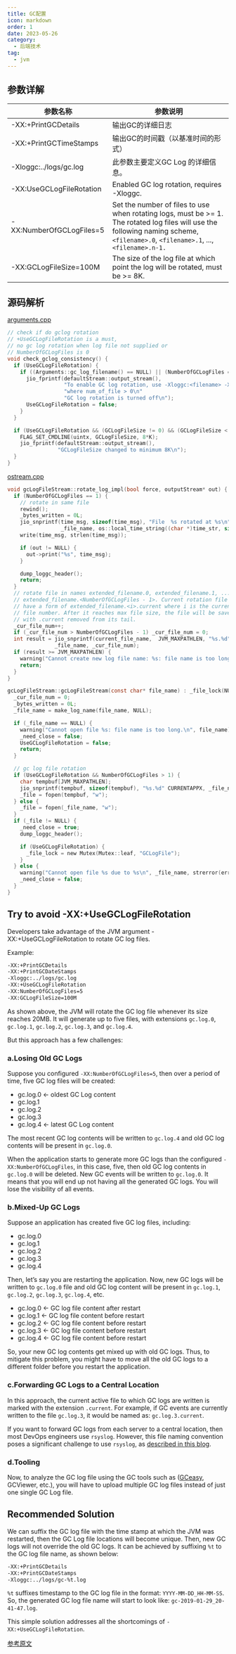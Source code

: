 ```yaml
---
title: GC配置
icon: markdown
order: 1
date: 2023-05-26
category:
  - 后端技术
tag:
  - jvm
---
```


## 参数详解

| 参数名称 | 参数说明 |
| --- | --- |
| -XX:+PrintGCDetails | 输出GC的详细日志 |
| -XX:+PrintGCTimeStamps | 输出GC的时间戳（以基准时间的形式） |
| -Xloggc:../logs/gc.log | 此参数主要定义GC Log 的详细信息。 |
| -XX:UseGCLogFileRotation | Enabled GC log rotation, requires -Xloggc. |
| -XX:NumberOfGCLogFiles=5 | Set the number of files to use when rotating logs, must be >= 1.<br>The rotated log files will use the following naming scheme, `<filename>.0`, `<filename>.1`, ..., `<filename>.n-1.` |
| -XX:GCLogFileSize=100M | The size of the log file at which point the log will be rotated, must be >= 8K. |

## 源码解析

[arguments.cpp](https://github.com/openjdk/jdk8u/blob/jdk8u312-b07/hotspot/src/share/vm/runtime/arguments.cpp)

```c
// check if do gclog rotation
// +UseGCLogFileRotation is a must,
// no gc log rotation when log file not supplied or
// NumberOfGCLogFiles is 0
void check_gclog_consistency() {
  if (UseGCLogFileRotation) {
    if ((Arguments::gc_log_filename() == NULL) || (NumberOfGCLogFiles == 0)) {
      jio_fprintf(defaultStream::output_stream(),
                  "To enable GC log rotation, use -Xloggc:<filename> -XX:+UseGCLogFileRotation -XX:NumberOfGCLogFiles=<num_of_files>\n"
                  "where num_of_file > 0\n"
                  "GC log rotation is turned off\n");
      UseGCLogFileRotation = false;
    }
  }

  if (UseGCLogFileRotation && (GCLogFileSize != 0) && (GCLogFileSize < 8*K)) {
    FLAG_SET_CMDLINE(uintx, GCLogFileSize, 8*K);
    jio_fprintf(defaultStream::output_stream(),
                "GCLogFileSize changed to minimum 8K\n");
  }
}
```

[ostream.cpp](https://github.com/openjdk/jdk8u/blob/jdk8u312-b07/hotspot/src/share/vm/utilities/ostream.cpp)

```c
void gcLogFileStream::rotate_log_impl(bool force, outputStream* out) {
  if (NumberOfGCLogFiles == 1) {
    // rotate in same file
    rewind();
    _bytes_written = 0L;
    jio_snprintf(time_msg, sizeof(time_msg), "File  %s rotated at %s\n",
                 _file_name, os::local_time_string((char *)time_str, sizeof(time_str)));
    write(time_msg, strlen(time_msg));

    if (out != NULL) {
      out->print("%s", time_msg);
    }

    dump_loggc_header();
    return;
  }    
  // rotate file in names extended_filename.0, extended_filename.1, ...,
  // extended_filename.<NumberOfGCLogFiles - 1>. Current rotation file name will
  // have a form of extended_filename.<i>.current where i is the current rotation
  // file number. After it reaches max file size, the file will be saved and renamed
  // with .current removed from its tail.
  _cur_file_num++;
  if (_cur_file_num > NumberOfGCLogFiles - 1) _cur_file_num = 0;
  int result = jio_snprintf(current_file_name,  JVM_MAXPATHLEN, "%s.%d" CURRENTAPPX,
               _file_name, _cur_file_num);
  if (result >= JVM_MAXPATHLEN) {
    warning("Cannot create new log file name: %s: file name is too long.\n", current_file_name);
    return;
  }
}  

gcLogFileStream::gcLogFileStream(const char* file_name) : _file_lock(NULL) {
  _cur_file_num = 0;
  _bytes_written = 0L;
  _file_name = make_log_name(file_name, NULL);

  if (_file_name == NULL) {
    warning("Cannot open file %s: file name is too long.\n", file_name);
    _need_close = false;
    UseGCLogFileRotation = false;
    return;
  }

  // gc log file rotation
  if (UseGCLogFileRotation && NumberOfGCLogFiles > 1) {
    char tempbuf[JVM_MAXPATHLEN];
    jio_snprintf(tempbuf, sizeof(tempbuf), "%s.%d" CURRENTAPPX, _file_name, _cur_file_num);
    _file = fopen(tempbuf, "w");
  } else {
    _file = fopen(_file_name, "w");
  }
  if (_file != NULL) {
    _need_close = true;
    dump_loggc_header();

    if (UseGCLogFileRotation) {
      _file_lock = new Mutex(Mutex::leaf, "GCLogFile");
    }
  } else {
    warning("Cannot open file %s due to %s\n", _file_name, strerror(errno));
    _need_close = false;
  }
}
```

## Try to avoid -XX:+UseGCLogFileRotation

Developers take advantage of the JVM argument -XX:+UseGCLogFileRotation to rotate GC log files.

Example:

```txt
-XX:+PrintGCDetails 
-XX:+PrintGCDateStamps 
-Xloggc:../logs/gc.log
-XX:+UseGCLogFileRotation 
-XX:NumberOfGCLogFiles=5 
-XX:GCLogFileSize=100M
```

As shown above, the JVM will rotate the GC log file whenever its size reaches 20MB. It will generate up to five files, with extensions `gc.log.0`,  `gc.log.1`, `gc.log.2`, `gc.log.3`, and `gc.log.4`.

But this approach has a few challenges:

### a.Losing Old GC Logs

Suppose you configured  `-XX:NumberOfGCLogFiles=5`, then over a period of time, five GC log files will be created:

- gc.log.0 ← oldest GC Log content
- gc.log.1
- gc.log.2
- gc.log.3
- gc.log.4 ← latest GC Log content

The most recent GC log contents will be written to `gc.log.4` and old GC log contents will be present in `gc.log.0`.

When the application starts to generate more GC logs than the configured  `-XX:NumberOfGCLogFiles`, in this case, five, then old GC log contents in `gc.log.0` will be deleted. New GC events will be written to  `gc.log.0`. It means that you will end up not having all the generated GC logs. You will lose the visibility of all events.

### b.Mixed-Up GC Logs

Suppose an application has created five GC log files, including:

- gc.log.0
- gc.log.1
- gc.log.2
- gc.log.3
- gc.log.4

Then, let’s say you are restarting the application. Now, new GC logs will be written to `gc.log.0` file and old GC log content will be present in `gc.log.1`, `gc.log.2`, `gc.log.3`, `gc.log.4`, etc.

- gc.log.0 ← GC log file content after restart
- gc.log.1 ← GC log file content before restart
- gc.log.2 ← GC log file content before restart
- gc.log.3 ← GC log file content before restart
- gc.log.4 ← GC log file content before restart

So, your new GC log contents get mixed up with old GC logs. Thus, to mitigate this problem, you might have to move all the old GC logs to a different folder before you restart the application.

### c.Forwarding GC Logs to a Central Location

In this approach, the current active file to which GC logs are written is marked with the extension  `.current`. For example, if GC events are currently written to the file `gc.log.3`, it would be named as: `gc.log.3.current`.

If you want to forward GC logs from each server to a central location, then most DevOps engineers use  `rsyslog`. However, this file naming convention poses a significant challenge to use `rsyslog`, as [described in this blog](https://www.planetcobalt.net/sdb/forward_gc_logs.shtml).

### d.Tooling

Now, to analyze the GC log file using the GC tools such as ([GCeasy](https://gceasy.io/), GCViewer, etc.), you will have to upload multiple GC log files instead of just one single GC Log file.

## Recommended Solution

We can suffix the GC log file with the time stamp at which the JVM was restarted, then the GC Log file locations will become unique. Then, new GC logs will not override the old GC logs. It can be achieved by suffixing `%t` to the GC log file name, as shown below:

```txt
-XX:+PrintGCDetails 
-XX:+PrintGCDateStamps 
-Xloggc:../logs/gc-%t.log
```

`%t` suffixes timestamp to the GC log file in the format:  `YYYY-MM-DD_HH-MM-SS`. So, the generated GC log file name will start to look like: `gc-2019-01-29_20-41-47.log`.

This simple solution addresses all the shortcomings of `-XX:+UseGCLogFileRotation`.

[参考原文](https://dzone.com/articles/try-to-avoid-xxusegclogfilerotation)
